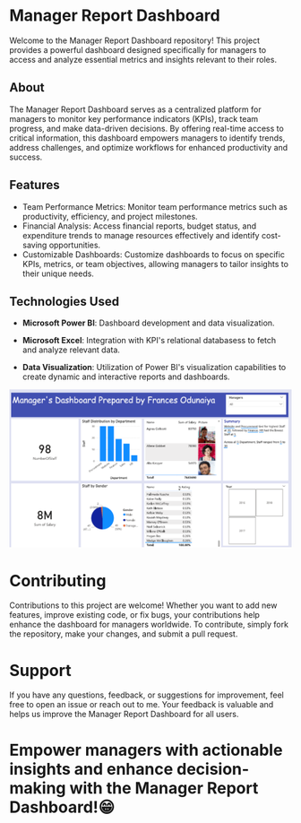 # Manager Report Dashboard

Welcome to the Manager Report Dashboard repository! This project provides a powerful dashboard designed specifically for managers to access and analyze essential metrics and insights relevant to their roles.

## About
The Manager Report Dashboard serves as a centralized platform for managers to monitor key performance indicators (KPIs), track team progress, and make data-driven decisions. By offering real-time access to critical information, this dashboard empowers managers to identify trends, address challenges, and optimize workflows for enhanced productivity and success.

## Features
- Team Performance Metrics: Monitor team performance metrics such as productivity, efficiency, and project milestones.
- Financial Analysis: Access financial reports, budget status, and expenditure trends to manage resources effectively and identify cost-saving opportunities.
- Customizable Dashboards: Customize dashboards to focus on specific KPIs, metrics, or team objectives, allowing managers to tailor insights to their unique needs.

## Technologies Used

- **Microsoft Power BI**: Dashboard development and data visualization.
  
- **Microsoft Excel**: Integration with KPI's relational databasess to fetch and analyze relevant data.
  
- **Data Visualization**: Utilization of Power BI's visualization capabilities to create dynamic and interactive reports and dashboards.
  

<img src = "https://github.com/Frances-Odunaiya/PowerBi_Dashboard/blob/main/Manager%20Report%20Dashboard/Managers%20Dashboard.png" alt = "Managers Dashboard">

# Contributing

Contributions to this project are welcome! Whether you want to add new features, improve existing code, or fix bugs, your contributions help enhance the dashboard for managers worldwide. To contribute, simply fork the repository, make your changes, and submit a pull request.

# Support

If you have any questions, feedback, or suggestions for improvement, feel free to open an issue or reach out to me. Your feedback is valuable and helps us improve the Manager Report Dashboard for all users.

# Empower managers with actionable insights and enhance decision-making with the Manager Report Dashboard!😁


